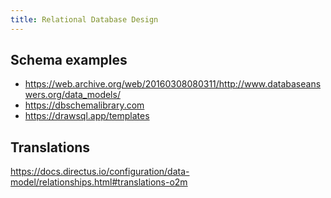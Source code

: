 ```yaml
---
title: Relational Database Design
---
```


## Schema examples

- https://web.archive.org/web/20160308080311/http://www.databaseanswers.org/data_models/
- https://dbschemalibrary.com
- https://drawsql.app/templates

## Translations

https://docs.directus.io/configuration/data-model/relationships.html#translations-o2m
